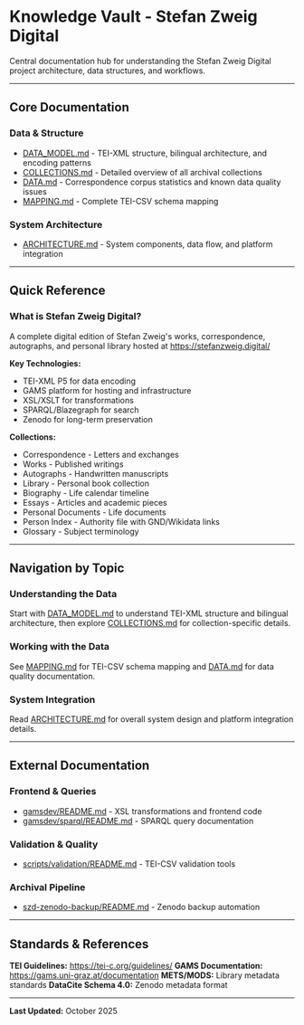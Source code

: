# Knowledge Vault - Stefan Zweig Digital

Central documentation hub for understanding the Stefan Zweig Digital project architecture, data structures, and workflows.

---

## Core Documentation

### Data & Structure
- [DATA_MODEL.md](DATA_MODEL.md) - TEI-XML structure, bilingual architecture, and encoding patterns
- [COLLECTIONS.md](COLLECTIONS.md) - Detailed overview of all archival collections
- [DATA.md](DATA.md) - Correspondence corpus statistics and known data quality issues
- [MAPPING.md](MAPPING.md) - Complete TEI-CSV schema mapping

### System Architecture
- [ARCHITECTURE.md](ARCHITECTURE.md) - System components, data flow, and platform integration

---

## Quick Reference

### What is Stefan Zweig Digital?

A complete digital edition of Stefan Zweig's works, correspondence, autographs, and personal library hosted at https://stefanzweig.digital/

**Key Technologies:**
- TEI-XML P5 for data encoding
- GAMS platform for hosting and infrastructure
- XSL/XSLT for transformations
- SPARQL/Blazegraph for search
- Zenodo for long-term preservation

**Collections:**
- Correspondence - Letters and exchanges
- Works - Published writings
- Autographs - Handwritten manuscripts
- Library - Personal book collection
- Biography - Life calendar timeline
- Essays - Articles and academic pieces
- Personal Documents - Life documents
- Person Index - Authority file with GND/Wikidata links
- Glossary - Subject terminology

---

## Navigation by Topic

### Understanding the Data
Start with [DATA_MODEL.md](DATA_MODEL.md) to understand TEI-XML structure and bilingual architecture, then explore [COLLECTIONS.md](COLLECTIONS.md) for collection-specific details.

### Working with the Data
See [MAPPING.md](MAPPING.md) for TEI-CSV schema mapping and [DATA.md](DATA.md) for data quality documentation.

### System Integration
Read [ARCHITECTURE.md](ARCHITECTURE.md) for overall system design and platform integration details.

---

## External Documentation

### Frontend & Queries
- [gamsdev/README.md](../gamsdev/README.md) - XSL transformations and frontend code
- [gamsdev/sparql/README.md](../gamsdev/sparql/README.md) - SPARQL query documentation

### Validation & Quality
- [scripts/validation/README.md](../scripts/validation/README.md) - TEI-CSV validation tools

### Archival Pipeline
- [szd-zenodo-backup/README.md](../szd-zenodo-backup/README.md) - Zenodo backup automation

---

## Standards & References

**TEI Guidelines:** https://tei-c.org/guidelines/
**GAMS Documentation:** https://gams.uni-graz.at/documentation
**METS/MODS:** Library metadata standards
**DataCite Schema 4.0:** Zenodo metadata format

---

**Last Updated:** October 2025
